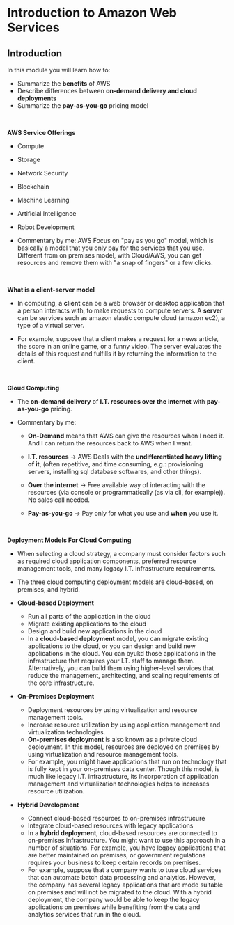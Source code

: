 # Introduction to Amazon Web Services

## Introduction

In this module you will learn how to:

- Summarize the **benefits** of AWS
- Describe differences between **on-demand delivery and cloud deployments**
- Summarize the **pay-as-you-go** pricing model

<br />

**AWS Service Offerings**

- Compute
- Storage
- Network Security
- Blockchain
- Machine Learning
- Artificial Intelligence
- Robot Development

- Commentary by me: AWS Focus on "pay as you go" model, which is basically a model that you only pay for the services that you use. Different from on premises model, with Cloud/AWS, you can get resources and remove them with "a snap of fingers" or a few clicks.

<br />

**What is a client-server model**

- In computing, a **client** can be a web browser or desktop application that a person interacts with, to make requests to compute servers. A **server** can be services such as amazon elastic compute cloud (amazon ec2), a type of a virtual server.

- For example, suppose that a client makes a request for a news article, the score in an online game, or a funny video. The server evaluates the details of this request and fulfills it by returning the information to the client.

<br />

**Cloud Computing**

- The **on-demand delivery** of **I.T. resources over the internet** with **pay-as-you-go** pricing.

- Commentary by me:

  - **On-Demand** means that AWS can give the resources when I need it. And I can return the resources back to AWS when I want.

  - **I.T. resources** -> AWS Deals with the **undifferentiated heavy lifting of it**, (often repetitive, and time consuming, e.g.: provisioning servers, installing sql database softwares, and other things).

  - **Over the internet** -> Free available way of interacting with the resources (via console or programmatically (as via cli, for example)). No sales call needed.

  - **Pay-as-you-go** -> Pay only for what you use and **when** you use it.

<br />

**Deployment Models For Cloud Computing**

- When selecting a cloud strategy, a company must consider factors such as required cloud application components, preferred resource management tools, and many legacy I.T. infrastructure requirements.

- The three cloud computing deployment models are cloud-based, on premises, and hybrid.

- **Cloud-based Deployment**

  - Run all parts of the application in the cloud
  - Migrate existing applications to the cloud
  - Design and build new applications in the cloud
  - In a **cloud-based deployment** model, you can migrate existing applications to the cloud, or you can design and build new applications in the cloud. You can byukd those applications in the infrastructure that requires your I.T. staff to manage them. Alternatively, you can build them using higher-level services that reduce the management, architecting, and scaling requirements of the core infrastructure.

- **On-Premises Deployment**

  - Deployment resources by using virtualization and resource management tools.
  - Increase resource utilization by using application management and virtualization technologies.
  - **On-premises deployment** is also known as a private cloud deployment. In this model, resources are deployed on premises by using virtualization and resource management tools.
  - For example, you might have applications that run on technology that is fully kept in your on-premises data center. Though this model, is much like legacy I.T. infrastructure, its incorporation of application management and virtualization technologies helps to increases resource utilization.

- **Hybrid Development**
  - Connect cloud-based resources to on-premises infrastrucure
  - Integrate cloud-based resources with legacy applications
  - In a **hybrid deployment**, cloud-based resources are connected to on-premises infrastructure. You might want to use this approach in a number of situations. For example, you have legacy applications that are better maintained on premises, or government regulations requires your business to keep certain records on premises.
  - For example, suppose that a company wants to tuse cloud services that can automate batch data processing and analytics. However, the company has several legacy applications that are mode suitable on premises and will not be migrated to the cloud. With a hybrid deployment, the company would be able to keep the legacy applications on premises while benefiting from the data and analytics services that run in the cloud.
